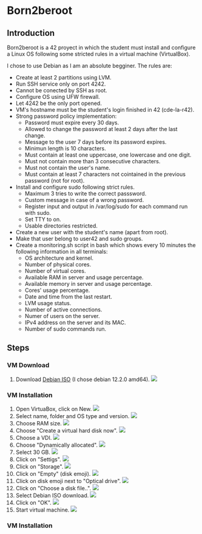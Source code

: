 # Born2beroot

## Introduction

Born2beroot is a 42 proyect in which the student must install and configure a Linux OS following some stricted rules in a virtual machine (VirtualBox).

I chose to use Debian as I am an absolute begginer. The rules are:

- Create at least 2 partitions using LVM.
- Run SSH service only on port 4242.
- Cannot be conected by SSH as root.
- Configure OS using UFW firewall.
- Let 4242 be the only port opened.
- VM's hostname must be the student's login finished in 42 (cde-la-r42).
- Strong password policy implementation:
	- Password must expire every 30 days.
	- Allowed to change the password at least 2 days after the last change.
	- Message to the user 7 days before its password expires.
	- Minimun length is 10 characters.
	- Must contain at least one uppercase, one lowercase and one digit.
	- Must not contain more than 3 consecutive characters.
	- Must not contain the user's name.
	- Must contain at least 7 characters not cointained in the previous password (not for root).
- Install and configure sudo following strict rules.
	- Maximum 3 tries to write the correct passsword.
	- Custom message in case of a wrong password.
	- Register input and output in /var/log/sudo for each command run with sudo.
	- Set TTY to on.
	- Usable directories restricted.
- Create a new user with the student's name (apart from root).
- Make that user belong to user42 and sudo groups.
- Create a monitoring.sh script in bash which shows every 10 minutes the following information in all terminals:
	- OS architecture and kernel.
	- Number of physical cores.
	- Number of virtual cores.
	- Available RAM in server and usage percentage.
	- Available memory in server and usage percentage.
	- Cores' usage percentage.
	- Date and time from the last restart.
	- LVM usage status.
	- Number of active connections.
	- Numer of users on the server.
	- IPv4 address on the server and its MAC.
	- Number of sudo commands run.

## Steps

### VM Download

1. Download [Debian ISO](https://www.debian.org/distrib/netinst) (I chose debian 12.2.0 amd64).
![](img/download_1.png)

### VM Installation
1. Open VirtuaBox, click on New.
![](img/installation_1.png)
2. Select name, folder and OS type and version.
![](img/installation_2.png)
3. Choose RAM size.
![](img/installation_3.png)
4. Choose "Create a virtual hard disk now".
![](img/installation_4.png)
5. Choose a VDI.
![](img/installation_5.png)
6. Choose "Dynamically allocated".
![](img/installation_6.png)
7. Select 30 GB.
![](img/installation_7.png)
8. Click on "Settigs".
![](img/installation_8.png)
9. Click on "Storage".
![](img/installation_9.png)
10. Click on "Empty" (disk emoji).
![](img/installation_10.png)
11. Click on disk emoji next to "Optical drive".
![](img/installation_11.png)
12. Click on "Choose a disk file..".
![](img/installation_12.png)
13. Select Debian ISO download.
![](img/installation_13.png)
14. Click on "OK".
![](img/installation_14.png)
15. Start virtual machine.
![](img/installation_15.png)

### VM Installation



